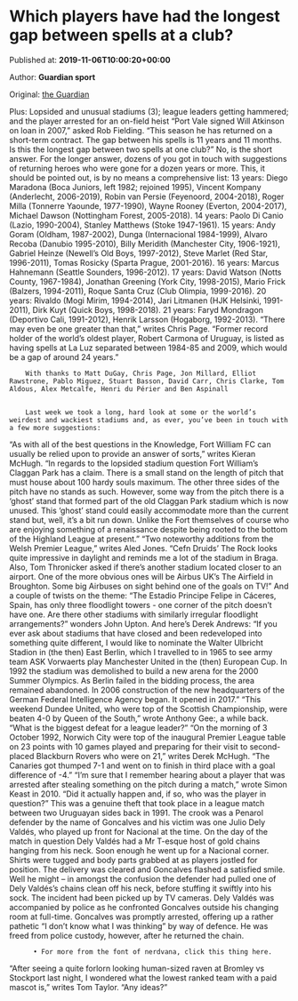 
# Which players have had the longest gap between spells at a club?

Published at: **2019-11-06T10:00:20+00:00**

Author: **Guardian sport**

Original: [the Guardian](https://www.theguardian.com/football/2019/nov/06/which-players-have-had-the-longest-gap-between-spells-at-a-club)

Plus: Lopsided and unusual stadiums (3); league leaders getting hammered; and the player arrested for an on-field heist
“Port Vale signed Will Atkinson on loan in 2007,” asked Rob Fielding. “This season he has returned on a short-term contract. The gap between his spells is 11 years and 11 months. Is this the longest gap between two spells at one club?”
No, is the short answer. For the longer answer, dozens of you got in touch with suggestions of returning heroes who were gone for a dozen years or more. This, it should be pointed out, is by no means a comprehensive list:
13 years: Diego Maradona (Boca Juniors, left 1982; rejoined 1995), Vincent Kompany (Anderlecht, 2006-2019), Robin van Persie (Feyenoord, 2004-2018), Roger Milla (Tonnerre Yaounde, 1977-1990), Wayne Rooney (Everton, 2004-2017), Michael Dawson (Nottingham Forest, 2005-2018).
14 years: Paolo Di Canio (Lazio, 1990-2004), Stanley Matthews (Stoke 1947-1961).
15 years: Andy Goram (Oldham, 1987-2002), Dunga (Internacional 1984-1999), Alvaro Recoba (Danubio 1995-2010), Billy Meridith (Manchester City, 1906-1921), Gabriel Heinze (Newell’s Old Boys, 1997-2012), Steve Marlet (Red Star, 1996-2011), Tomas Rosicky (Sparta Prague, 2001-2016).
16 years: Marcus Hahnemann (Seattle Sounders, 1996-2012).
17 years: David Watson (Notts County, 1967-1984), Jonathan Greening (York City, 1998-2015), Mario Frick (Balzers, 1994-2011), Roque Santa Cruz (Club Olimpia, 1999-2016).
20 years: Rivaldo (Mogi Mirim, 1994-2014), Jari Litmanen (HJK Helsinki, 1991-2011), Dirk Kuyt (Quick Boys, 1998-2018).
21 years: Faryd Mondragon (Deportivo Cali, 1991-2012), Henrik Larsson (Hogaborg, 1992-2013).
“There may even be one greater than that,” writes Chris Page. “Former record holder of the world’s oldest player, Robert Carmona of Uruguay, is listed as having spells at La Luz separated between 1984-85 and 2009, which would be a gap of around 24 years.”

        With thanks to Matt DuGay, Chris Page, Jon Millard, Elliot Rawstrone, Pablo Miguez, Stuart Basson, David Carr, Chris Clarke, Tom Aldous, Alex Metcalfe, Henri du Périer and Ben Aspinall
      

        Last week we took a long, hard look at some or the world’s weirdest and wackiest stadiums and, as ever, you’ve been in touch with a few more suggestions:
      
“As with all of the best questions in the Knowledge, Fort William FC can usually be relied upon to provide an answer of sorts,” writes Kieran McHugh. “In regards to the lopsided stadium question Fort William’s Claggan Park has a claim. There is a small stand on the length of pitch that must house about 100 hardy souls maximum. The other three sides of the pitch have no stands as such. However, some way from the pitch there is a ‘ghost’ stand that formed part of the old Claggan Park stadium which is now unused. This ‘ghost’ stand could easily accommodate more than the current stand but, well, it’s a bit run down. Unlike the Fort themselves of course who are enjoying something of a renaissance despite being rooted to the bottom of the Highland League at present.”
“Two noteworthy additions from the Welsh Premier League,” writes Aled Jones. “Cefn Druids’ The Rock looks quite impressive in daylight and reminds me a lot of the stadium in Braga. Also, Tom Thronicker asked if there’s another stadium located closer to an airport. One of the more obvious ones will be Airbus UK’s The Airfield in Broughton. Some big Airbuses on sight behind one of the goals on TV!”
And a couple of twists on the theme: “The Estadio Principe Felipe in Cáceres, Spain, has only three floodlight towers - one corner of the pitch doesn’t have one. Are there other stadiums with similarly irregular floodlight arrangements?” wonders John Upton.
And here’s Derek Andrews: “If you ever ask about stadiums that have closed and been redeveloped into something quite different, I would like to nominate the Walter Ulbricht Stadion in (the then) East Berlin, which I travelled to in 1965 to see army team ASK Vorwaerts play Manchester United in the (then) European Cup. In 1992 the stadium was demolished to build a new arena for the 2000 Summer Olympics. As Berlin failed in the bidding process, the area remained abandoned. In 2006 construction of the new headquarters of the German Federal Intelligence Agency began. It opened in 2017.”
“This weekend Dundee United, who were top of the Scottish Championship, were beaten 4-0 by Queen of the South,” wrote Anthony Gee:, a while back. “What is the biggest defeat for a league leader?”
“On the morning of 3 October 1992, Norwich City were top of the inaugural Premier League table on 23 points with 10 games played and preparing for their visit to second-placed Blackburn Rovers who were on 21,” writes Derek McHugh. “The Canaries got thumped 7-1 and went on to finish in third place with a goal difference of -4.”
“I’m sure that I remember hearing about a player that was arrested after stealing something on the pitch during a match,” wrote Simon Keast in 2010. “Did it actually happen and, if so, who was the player in question?”
This was a genuine theft that took place in a league match between two Uruguayan sides back in 1991. The crook was a Penarol defender by the name of Goncalves and his victim was one Julio Dely Valdés, who played up front for Nacional at the time. On the day of the match in question Dely Valdés had a Mr T-esque host of gold chains hanging from his neck.
Soon enough he went up for a Nacional corner. Shirts were tugged and body parts grabbed at as players jostled for position. The delivery was cleared and Goncalves flashed a satisfied smile. Well he might – in amongst the confusion the defender had pulled one of Dely Valdés’s chains clean off his neck, before stuffing it swiftly into his sock. The incident had been picked up by TV cameras.
Dely Valdés was accompanied by police as he confronted Goncalves outside his changing room at full-time. Goncalves was promptly arrested, offering up a rather pathetic “I don’t know what I was thinking” by way of defence. He was freed from police custody, however, after he returned the chain.

        
          • For more from the font of nerdvana, click this thing here.
        
      
“After seeing a quite forlorn looking human-sized raven at Bromley vs Stockport last night, I wondered what the lowest ranked team with a paid mascot is,” writes Tom Taylor. “Any ideas?”
